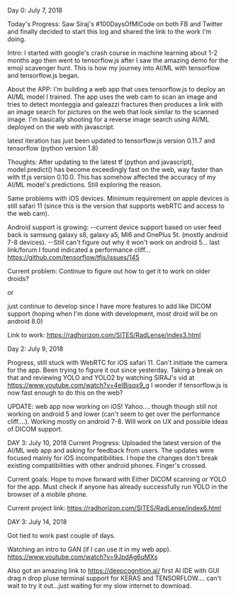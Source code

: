 Day 0: July 7, 2018

Today's Progress: Saw Siraj's #100DaysOfMlCode on both FB and Twitter and finally decided to start this log and shared the 
link to the work I'm doing.

Intro: I started with google's crash course in machine learning about 1-2 months ago then went to tensorflow.js after I saw the amazing
demo for the emoji scavenger hunt. This is how my journey into AI/ML with tensorflow and tensorflow.js began.

About the APP: 
I'm building a web app that uses tensorflow.js to deploy an AI/ML model I trained. The app uses the web cam to scan an image and 
tries to detect monteggia and galeazzi fractures then produces a link with an image search for pictures on the web that look similar to the
scanned image. I'm basically shooting for a reverse image search using AI/ML deployed on the web with javascript.

latest iteration has just been updated to tensorflow.js version  0.11.7 and tensorflow (python version 1.8)

Thoughts:
After updating to the latest tf (python and javascript), model.predict() has become exceedingly fast on the web, way faster than with tf.js 
version 0.10.0. This has somehow affected the accuracy of my AI/ML model's predictions. Still exploring the reason.

Same problems with iOS devices. Minimum requirement on apple devices is still safari 11 (since this is the version that supports webRTC and
access to the web cam).

Android support is growing:
--current device support based on user feed back is samsung galaxy s8, galaxy a5, Mi6 and OnePlus 5t. (mostly android 7-8 devices).
--Still can't figure out why it won't work on android 5... last link/forum I found indicated a performance cliff...
https://github.com/tensorflow/tfjs/issues/145

Current problem:
Continue to figure out how to get it to work on older droids? 

or 

just continue to develop since I have more features to add like
DICOM support (hoping when I'm done with development, most droid will be on android 8.0)

Link to work: https://radhorizon.com/SITES/RadLense/index3.html

Day 2: July 9, 2018

Progress, still stuck with WebRTC for iOS safari 11. Can't initiate the camera for the app. Been trying to figure it out since yesterday.
Taking a break on that and reviewing YOLO and YOLO2 by watching SIRAJ's vid at
https://www.youtube.com/watch?v=4eIBisqx9_g
I wonder if tensorflow.js is now fast enough to do this on the web?

UPDATE: web app now working on iOS! Yahoo.... though though still not working on android 5 and lower (can't seem to get over the performance cliff....). Working mostly on android 7-8. Will work on UX and possible ideas of DICOM support.

DAY 3: July 10, 2018
Current Progress: 
Uploaded the latest version of the AI/ML web app and asking for feedback from users. The updates were focused mainly for iOS incompatibilities. I hope the changes don't break existing compatibilities with other android phones. Finger's crossed.

Current goals:
Hope to move forward with Either DICOM scanning or YOLO for the app. Must check if anyone has already successfully run YOLO in the browser of a mobile phone.

Current project link:
https://radhorizon.com/SITES/RadLense/index6.html

DAY 3: July 14, 2018

Got tied to work past couple of days.

Watching an intro to GAN (if I can use it in my web app).
https://www.youtube.com/watch?v=9JpdAg6uMXs

Also got an amazing link to https://deepcognition.ai/
first AI IDE with GUI drag n drop pluse terminal support for KERAS and TENSORFLOW.... can't wait to try it out...just waiting for
my slow internet to download.
